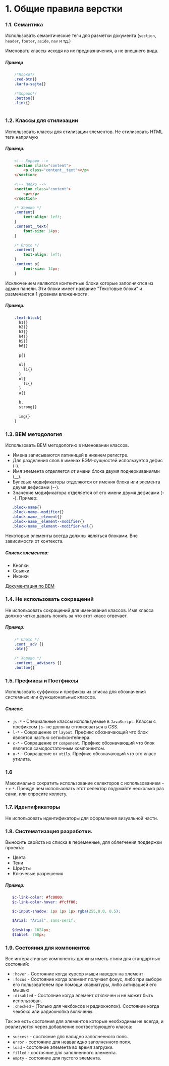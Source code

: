 # 1. Общие правила верстки

### 1.1. Семантика
Использовать семантические теги для разметки документа (`section`, `header`, `footer`, `aside`, `nav` и тд.)

Именовать классы исходя из их предназначения, а не внешнего вида. 

##### Пример
```css
    /*Плохо*/
    .red-btn{}
    .karta-sajta{}
    
    /*Хорошо*/
    .button{}
    .link{}
    
```


### 1.2. Классы для стилизации
Использовать классы для стилизации элементов. Не стилизовать HTML теги напрямую

##### Пример:
```html
    <!-- Хорошо -->
    <section class="content">
        <p class="content__text"></p>
    </section>
    
    <!-- Плохо -->
    <section class="content">
        <p></p>
    </section>
```

```css
    /* Хорошо */
    .content{
        text-align: left;
    }
    .content__text{
        font-size: 14px;
    }
    
    /* Плохо */
    .content{
        text-align: left;
    }
    .content p{
        font-size: 14px;
    }
```

Исключением являются контентные блоки которые заполняются из админ панели. Эти блоки имеет название "Текстовые блоки" и размечаются 1 уровнем вложенности. 
##### Пример:

```scss
    .text-block{
      h1{}
      h2{}
      h3{}
      h4{}
      h5{}
      h6{}
        
      p{}
        
      ul{ 
        li{}
      }
      ol{
        li{}
      }
      a{}
        
      b, 
      strong{}
        
      img{}
    }
```
### 1.3. BEM методология
Использовать BEM методологию в именовании классов. 
- Имена записываются латиницей в нижнем регистре.
- Для разделения слов в именах БЭМ-сущностей используется дефис (-).
- Имя элемента отделяется от имени блока двумя подчеркиваниями (__).
- Булевые модификаторы отделяются от имения блока или элемента двумя дефисами (--).
- Значение модификатора отделяется от его имени двумя дефисами (--).
Пример: 

```css
   .block-name{}
   .block-name--modifier{}
   .block-name__element{}
   .block-name__element--modifier{}
   .block-name__element--modifier-val{}
```

Некоторые элементы всегда должны являться блоками. Вне зависимости от контекста.

##### Список элементов: 
- Кнопки
- Ссылки
- Иконки

[Документация по BEM](https://ru.bem.info/methodology/quick-start/)

### 1.4. Не использовать сокращений
Не использовать сокращений для именования классов. Имя класса должно четко давать понять за что этот класс отвечает.

##### Пример:
```css
    /* Плохо */
    .cont__adv {}
    .btn{}
    
    /* Хорошо */
    .content__advisors {}
    .button{}
```


### 1.5. Префиксы и Постфиксы
Использовать суффиксы и префиксы из списка для обозначения системных или функциональных классов.

##### Список:
- `js-*` - Специальные классы используемые в `JavaScript`. Классы с префиксом `js-`  не должны стилизоваться в CSS.
- `l-*` - Сокращение от `layout`. Префикс обозначающий что блок является частью сетки\контейнера. 
- `c-*` - Сокращение от `component`. Префикс обозначающий что блок является самодостаточным компонентом. 
- `u-*` - Сокращение от `utils`. Префикс обозначающий что это класс утилита. 

### 1.6
Максимально сократить использование селекторов с использованием `~` `+` `>` `*`. Прежде чем использовать этот селектор подумайте несколько раз сами, или спросите коллегу. 

### 1.7. Идентификаторы
Не использовать идентификаторы для оформления визуальной части.


### 1.8. Систематизация разработки. 
Выносить свойста из списка в переменные, для облегчения поддержки проекта:

- Цвета
- Тени
- Шрифты
- Ключевые разрешения

##### Пример:
```scss
   $c-link-color: #fc0000;
   $c-link-color-hover: #fcff00;

   $c-input-shadow: 1px 1px 1px rgba(255,0,0, 0.5);
   
   $Arial: "Arial", sans-serif;
   
   $desktop: 1024px;
   $tablet: 768px;
```

### 1.9. Состояния для компонентов
Все интерактивные компоненты должны иметь стили для стандартных состояний:
- `:hover` - Состояние когда курсор мыши наведен на элемент
- `:focus` - Состояние когда элемент получает фокус, либо при выборе его пользователем при помощи клавиатуры, либо активацией его мышью 
- `:disabled` - Состояние когда элемент отключен и не может быть использован.
- `:сhecked` - (Только для чекбоксов и радиокнопок). Состояние когда чекбокс или радиокнопка включены.

Так же есть состояния для элементов которые необходимы не всегда, и реализуются через добавление соотвествующего класса:
- `success` - состояние для валидно заполненного поля. 
- `error` - состояние для неавалидно заполненного поля.
- `load`  - состояние элемента во время загрузки.
- `filled` - состояние для заполненного элемента.
- `empty` - состояние для пустого элемента.

